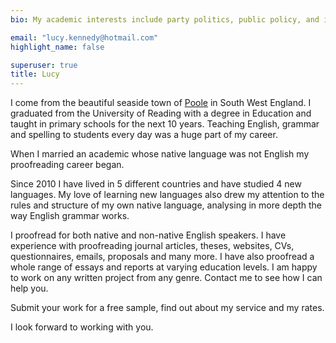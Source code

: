 ```yaml
---
bio: My academic interests include party politics, public policy, and international polities.

email: "lucy.kennedy@hotmail.com"
highlight_name: false

superuser: true
title: Lucy
---
```


I come from the beautiful seaside town of [Poole](https://en.wikipedia.org/wiki/Poole) in South West England. I graduated from the University of Reading with a degree in Education and taught in primary schools for the next 10 years. Teaching English, grammar and spelling to students every day was a huge part of my career.

When I married an academic whose native language was not English my proofreading career began. 

Since 2010 I have lived in 5 different countries and have studied 4 new languages. My love of learning new languages also drew my attention to the rules and structure of my own native language, analysing in more depth the way English grammar works. 

I proofread for both native and non-native English speakers. I have experience with proofreading journal articles, theses, websites, CVs, questionnaires, emails, proposals and many more. I have also proofread a whole range of essays and reports at varying education levels. I am happy to work on any written project from any genre. Contact me to see how I can help you.

Submit your work for a free sample, find out about my service and my rates.

I look forward to working with you.
